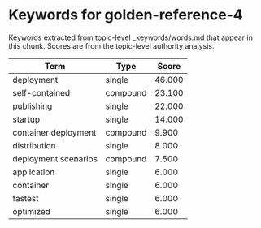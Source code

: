 # Keywords for golden-reference-4

Keywords extracted from topic-level _keywords/words.md that appear in this chunk.
Scores are from the topic-level authority analysis.

| Term | Type | Score |
|------|------|-------|
| deployment | single | 46.000 |
| self-contained | compound | 23.100 |
| publishing | single | 22.000 |
| startup | single | 14.000 |
| container deployment | compound | 9.900 |
| distribution | single | 8.000 |
| deployment scenarios | compound | 7.500 |
| application | single | 6.000 |
| container | single | 6.000 |
| fastest | single | 6.000 |
| optimized | single | 6.000 |
